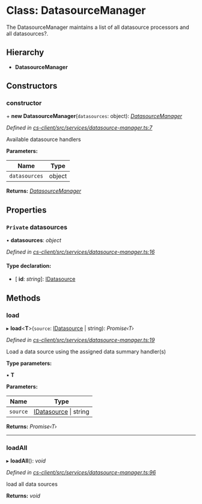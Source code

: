 # Class: DatasourceManager

The DatasourceManager maintains a list of all datasource processors and all datasources?.

## Hierarchy

* **DatasourceManager**

## Constructors

###  constructor

\+ **new DatasourceManager**(`datasources`: object): *[DatasourceManager](_cs_client_src_services_datasource_manager_.datasourcemanager.md)*

*Defined in [cs-client/src/services/datasource-manager.ts:7](https://github.com/RichardHovenkamp/csnext/blob/c891e154/packages/cs-client/src/services/datasource-manager.ts#L7)*

Available datasource handlers

**Parameters:**

Name | Type |
------ | ------ |
`datasources` | object |

**Returns:** *[DatasourceManager](_cs_client_src_services_datasource_manager_.datasourcemanager.md)*

## Properties

### `Private` datasources

• **datasources**: *object*

*Defined in [cs-client/src/services/datasource-manager.ts:16](https://github.com/RichardHovenkamp/csnext/blob/c891e154/packages/cs-client/src/services/datasource-manager.ts#L16)*

#### Type declaration:

* \[ **id**: *string*\]: [IDatasource](../interfaces/_cs_core_src_datasources_datasource_.idatasource.md)

## Methods

###  load

▸ **load**<**T**>(`source`: [IDatasource](../interfaces/_cs_core_src_datasources_datasource_.idatasource.md) | string): *Promise‹T›*

*Defined in [cs-client/src/services/datasource-manager.ts:19](https://github.com/RichardHovenkamp/csnext/blob/c891e154/packages/cs-client/src/services/datasource-manager.ts#L19)*

Load a data source using the assigned data summary handler(s)

**Type parameters:**

▪ **T**

**Parameters:**

Name | Type |
------ | ------ |
`source` | [IDatasource](../interfaces/_cs_core_src_datasources_datasource_.idatasource.md) &#124; string |

**Returns:** *Promise‹T›*

___

###  loadAll

▸ **loadAll**(): *void*

*Defined in [cs-client/src/services/datasource-manager.ts:96](https://github.com/RichardHovenkamp/csnext/blob/c891e154/packages/cs-client/src/services/datasource-manager.ts#L96)*

load all data sources

**Returns:** *void*
